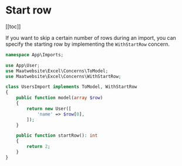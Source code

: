 # Start row

[[toc]]

If you want to skip a certain number of rows during an import, you can specify the starting row by implementing the `WithStartRow` concern.

```php
namespace App\Imports;

use App\User;
use Maatwebsite\Excel\Concerns\ToModel;
use Maatwebsite\Excel\Concerns\WithStartRow;

class UsersImport implements ToModel, WithStartRow
{
    public function model(array $row)
    {
        return new User([
            'name' => $row[0],
        ]);
    }

    public function startRow(): int
    {
        return 2;
    }
}
```

